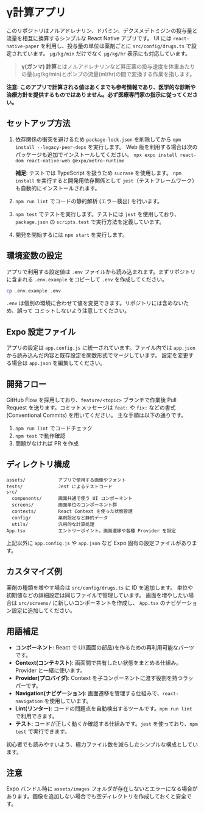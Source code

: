 # γ計算アプリ

このリポジトリはノルアドレナリン、ドパミン、デクスメデトミジンの投与量と流量を相互に換算するシンプルな React Native アプリです。
UI には `react-native-paper` を利用し、投与量の単位は薬剤ごとに `src/config/drugs.ts` で設定されています。
`µg/kg/min` だけでなく `µg/kg/hr` 表示にも対応しています。

> **γ(ガンマ) 計算**とはノルアドレナリンなど昇圧薬の投与速度を体重あたりの量(µg/kg/min)とポンプの流量(ml/hr)の間で変換する作業を指します。

**注意: このアプリで計算される値はあくまでも参考情報であり、医学的な診断や治療方針を提供するものではありません。必ず医療専門家の指示に従ってください。**

## セットアップ方法


1. 依存関係の衝突を避けるため `package-lock.json` を削除してから
   `npm install --legacy-peer-deps` を実行します。
   Web 版を利用する場合は次のパッケージも追加でインストールしてください。
   `npx expo install react-dom react-native-web @expo/metro-runtime`

   **補足**: テストでは TypeScript を扱うため `sucrase` を使用します。
   `npm install` を実行すると開発用依存関係として
   `jest`（テストフレームワーク）も自動的にインストールされます。

2. `npm run lint` でコードの静的解析 (エラー検出) を行います。
3. `npm test` でテストを実行します。テストには `jest` を使用しており、
   `package.json` の `scripts.test` で実行方法を定義しています。
4. 開発を開始するには `npm start` を実行します。

## 環境変数の設定

アプリで利用する設定値は `.env` ファイルから読み込まれます。まずリポジトリに含まれる
`.env.example` をコピーして `.env` を作成してください。

```bash
cp .env.example .env
```

`.env` は個別の環境に合わせて値を変更できます。リポジトリには含めないため、誤って
コミットしないよう注意してください。

## Expo 設定ファイル

アプリの設定は `app.config.js` に統一されています。ファイル内では
`app.json` から読み込んだ内容と既存設定を関数形式でマージしています。
設定を変更する場合は `app.json` を編集してください。

## 開発フロー

GitHub Flow を採用しており、`feature/<topic>` ブランチで作業後 Pull Request
を送ります。コミットメッセージは `feat:` や `fix:` などの書式
(Conventional Commits) を用いてください。
主な手順は以下の通りです。

1. `npm run lint` でコードチェック
2. `npm test` で動作確認
3. 問題がなければ PR を作成


## ディレクトリ構成

```
assets/            アプリで使用する画像やフォント
tests/             Jest によるテストコード
src/
  components/      画面共通で使う UI コンポーネント
  screens/         画面単位のコンポーネント群
  contexts/        React Context を使った状態管理
  config/          薬剤設定など静的データ
  utils/           汎用的な計算処理
App.tsx            エントリーポイント。画面遷移や各種 Provider を設定
```

上記以外に `app.config.js` や `app.json` など Expo 固有の設定ファイルがあります。

## カスタマイズ例

薬剤の種類を増やす場合は `src/config/drugs.ts` に ID を追加します。
単位や初期値などの詳細設定は同じファイルで管理しています。
画面を増やしたい場合は `src/screens/` に新しいコンポーネントを作成し、
`App.tsx` のナビゲーション設定に追加してください。

## 用語補足

- **コンポーネント**: React で UI(画面の部品)を作るための再利用可能なパーツです。
- **Context(コンテキスト)**: 画面間で共有したい状態をまとめる仕組み。Provider と一緒に使います。
- **Provider(プロバイダ)**: Context を子コンポーネントに渡す役割を持つラッパーです。
- **Navigation(ナビゲーション)**: 画面遷移を管理する仕組みで、`react-navigation` を使用しています。
- **Lint(リンター)**: コードの問題点を自動検出するツールです。`npm run lint` で利用できます。
- **テスト**: コードが正しく動くか確認する仕組みです。`jest` を使っており、`npm test` で実行できます。

初心者でも読みやすいよう、極力ファイル数を減らしたシンプルな構成としています。

## 注意

Expo バンドル時に `assets/images` フォルダが存在しないとエラーになる場合があります。画像を追加しない場合でも空ディレクトリを作成しておくと安全です。
